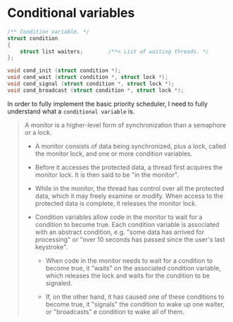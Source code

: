 # Conditional variables


```c
/** Condition variable. */
struct condition
{
    struct list waiters;        /**< List of waiting threads. */
};

void cond_init (struct condition *);
void cond_wait (struct condition *, struct lock *);
void cond_signal (struct condition *, struct lock *);
void cond_broadcast (struct condition *, struct lock *);
```

In order to fully implement the basic priority scheduler, I need to fully
understand what a `conditional variable` is.

> A monitor is a higher-level form of synchronization than a semaphore or a
> lock.
>
> - A monitor consists of data being synchronized, plus a lock, called the
> monitor lock, and one or more condition variables.
>
> - Before it accesses the protected data, a thread first acquires the monitor
> lock. It is then said to be "in the monitor".
>
> - While in the monitor, the thread has control over all the protected data,
> which it may freely examine or modify. When access to the protected data is
> complete, it releases the monitor lock.
>
> - Condition variables allow code in the monitor to wait for a condition to
>   become true. Each condition variable is associated with an abstract
>   condition, e.g. "some data has arrived for processing" or "over 10 seconds
>   has passed since the user's last keystroke".
>
>   - When code in the monitor needs to wait for a condition to become true,
>   it "waits" on the associated condition variable, which releases the lock
>   and waits for the condition to be signaled.
>
>   - If, on the other hand, it has caused one of these conditions to become
>   true, it "signals" the condition to wake up one waiter, or "broadcasts"
>   e condition to wake all of them.


